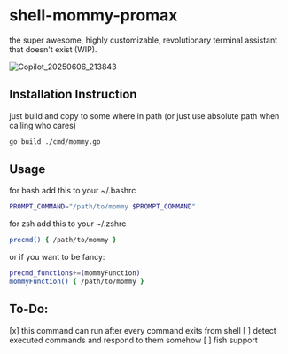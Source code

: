 # shell-mommy-promax
the super awesome, highly customizable, revolutionary terminal assistant that doesn't exist (WIP).

![Copilot_20250606_213843](https://github.com/user-attachments/assets/1a179924-9888-4c0a-85f6-8e0aa1d927de)


## Installation Instruction
just build and copy to some where in path (or just use absolute path when calling who cares)
```sh
go build ./cmd/mommy.go
```

## Usage
for bash add this to your ~/.bashrc
```bash
PROMPT_COMMAND="/path/to/mommy $PROMPT_COMMAND"
```

for zsh add this to your ~/.zshrc
```zsh
precmd() { /path/to/mommy }
```

or if you want to be fancy:
```zsh
precmd_functions+=(mommyFunction)
mommyFunction() { /path/to/mommy }
```

## To-Do:
[x] this command can run after every command exits from shell
[ ] detect executed commands and respond to them somehow
[ ] fish support
